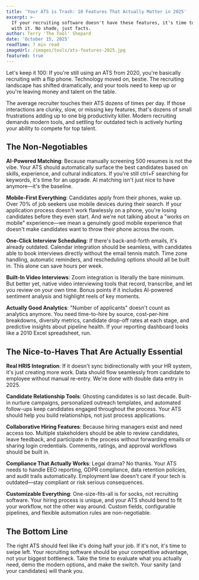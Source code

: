 ```yaml
---
title: 'Your ATS is Trash: 10 Features That Actually Matter in 2025'
excerpt: >-
  If your recruiting software doesn't have these features, it's time to break up
  with it. No shade, just facts.
author: Terry 'The Tool' Shepard
date: 'October 15, 2025'
readTime: 7 min read
imageUrl: /images/tools/ats-features-2025.jpg
featured: true
---
```


Let's keep it 100: If you're still using an ATS from 2020, you're basically recruiting with a flip phone. Technology moved on, bestie. The recruiting landscape has shifted dramatically, and your tools need to keep up or you're leaving money and talent on the table.

The average recruiter touches their ATS dozens of times per day. If those interactions are clunky, slow, or missing key features, that's dozens of small frustrations adding up to one big productivity killer. Modern recruiting demands modern tools, and settling for outdated tech is actively hurting your ability to compete for top talent.

## The Non-Negotiables

**AI-Powered Matching**: Because manually screening 500 resumes is not the vibe. Your ATS should automatically surface the best candidates based on skills, experience, and cultural indicators. If you're still ctrl+F searching for keywords, it's time for an upgrade. AI matching isn't just nice to have anymore—it's the baseline.

**Mobile-First Everything**: Candidates apply from their phones, wake up. Over 70% of job seekers use mobile devices during their search. If your application process doesn't work flawlessly on a phone, you're losing candidates before they even start. And we're not talking about a "works on mobile" experience—we mean a genuinely good mobile experience that doesn't make candidates want to throw their phone across the room.

**One-Click Interview Scheduling**: If there's back-and-forth emails, it's already outdated. Calendar integration should be seamless, with candidates able to book interviews directly without the email tennis match. Time zone handling, automatic reminders, and rescheduling options should all be built in. This alone can save hours per week.

**Built-In Video Interviews**: Zoom integration is literally the bare minimum. But better yet, native video interviewing tools that record, transcribe, and let you review on your own time. Bonus points if it includes AI-powered sentiment analysis and highlight reels of key moments.

**Actually Good Analytics**: "Number of applicants" doesn't count as analytics anymore. You need time-to-hire by source, cost-per-hire breakdowns, diversity metrics, candidate drop-off rates at each stage, and predictive insights about pipeline health. If your reporting dashboard looks like a 2010 Excel spreadsheet, run.

## The Nice-to-Haves That Are Actually Essential

**Real HRIS Integration**: If it doesn't sync bidirectionally with your HR system, it's just creating more work. Data should flow seamlessly from candidate to employee without manual re-entry. We're done with double data entry in 2025.

**Candidate Relationship Tools**: Ghosting candidates is so last decade. Built-in nurture campaigns, personalized outreach templates, and automated follow-ups keep candidates engaged throughout the process. Your ATS should help you build relationships, not just process applications.

**Collaborative Hiring Features**: Because hiring managers exist and need access too. Multiple stakeholders should be able to review candidates, leave feedback, and participate in the process without forwarding emails or sharing login credentials. Comments, ratings, and approval workflows should be built in.

**Compliance That Actually Works**: Legal drama? No thanks. Your ATS needs to handle EEO reporting, GDPR compliance, data retention policies, and audit trails automatically. Employment law doesn't care if your tech is outdated—stay compliant or risk serious consequences.

**Customizable Everything**: One-size-fits-all is for socks, not recruiting software. Your hiring process is unique, and your ATS should bend to fit your workflow, not the other way around. Custom fields, configurable pipelines, and flexible automation rules are non-negotiable.

## The Bottom Line

The right ATS should feel like it's doing half your job. If it's not, it's time to swipe left. Your recruiting software should be your competitive advantage, not your biggest bottleneck. Take the time to evaluate what you actually need, demo the modern options, and make the switch. Your sanity (and your candidates) will thank you.
